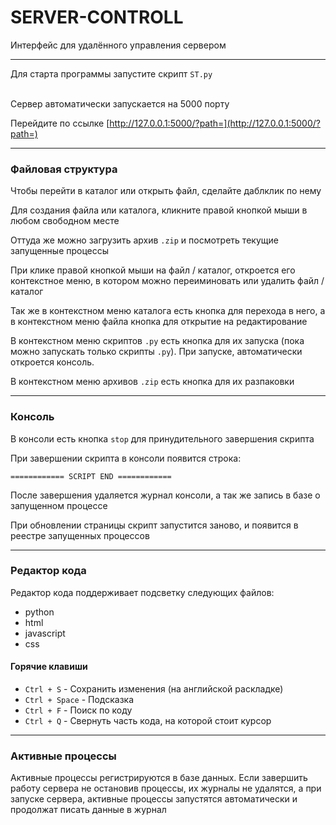 # SERVER-CONTROLL
Интерфейс для удалённого управления сервером

---

Для старта программы запустите скрипт `ST.py`
<br><br>

Сервер автоматически запускается на 5000 порту

Перейдите по ссылке
[http://127.0.0.1:5000/?path=](http://127.0.0.1:5000/?path=)

---

### Файловая структура

Чтобы перейти в каталог или открыть файл, сделайте даблклик по нему

Для создания файла или каталога, кликните правой кнопкой мыши в любом свободном месте

Оттуда же можно загрузить архив `.zip` и посмотреть текущие запущенные процессы

При клике правой кнопкой мыши на файл / каталог, откроется его контекстное меню, в котором можно переиминовать или удалить файл / каталог

Так же в контекстном меню каталога есть кнопка для перехода в него, а в контекстном меню файла кнопка для открытие на редактирование

В контекстном меню скриптов `.py` есть кнопка для их запуска (пока можно запускать только скрипты `.py`). 
При запуске, автоматически откроется консоль.

В контекстном меню архивов `.zip` есть кнопка для их разпаковки

---

### Консоль

В консоли есть кнопка `stop` для принудительного завершения скрипта

При завершении скрипта в консоли появится строка:

`============ SCRIPT END ============`

После завершения удаляется журнал консоли, а так же запись в базе о запущенном процессе

При обновлении страницы скрипт запустится заново, и появится в реестре запущенных процессов

---

### Редактор кода

Редактор кода поддерживает подсветку следующих файлов:
* python
* html
* javascript
* css

#### Горячие клавиши
* `Ctrl + S` - Сохранить изменения (на английской раскладке)
* `Ctrl + Space` - Подсказка
* `Ctrl + F` - Поиск по коду
* `Ctrl + Q` - Свернуть часть кода, на которой стоит курсор

---

### Активные процессы


Активные процессы регистрируются в базе данных. 
Если завершить работу сервера не остановив процессы, их журналы не удалятся, 
а при запуске сервера, активные процессы запустятся автоматически и продолжат писать данные в журнал